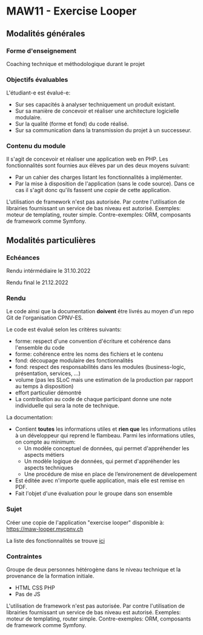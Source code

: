 # MAW11 - Exercise Looper

## Modalités générales

### Forme d'enseignement

Coaching technique et méthodologique durant le projet

### Objectifs évaluables

L'étudiant-e est évalué-e:  

- Sur ses capacités à analyser techniquement un produit existant.
- Sur sa manière de concevoir et réaliser une architecture logicielle modulaire.
- Sur la qualité (forme et fond) du code réalisé.
- Sur sa communication dans la transmission du projet à un successeur.

### Contenu du module

Il s'agit de concevoir et réaliser une application web en PHP.
Les fonctionnalités sont fournies aux élèves par un des deux moyens suivant:

- Par un cahier des charges listant les fonctionnalités à implémenter.
- Par la mise à disposition de l'application (sans le code source).
  Dans ce cas il s'agit donc qu'ils fassent une _copie_ de cette application.

L'utilisation de framework n'est pas autorisée. Par contre l'utilisation de librairies
fournissant un service de bas niveau est autorisé.
Exemples: moteur de templating, router simple.
Contre-exemples: ORM, composants de framework comme Symfony.

## Modalités particulières

### Echéances

Rendu intérmédiaire le 31.10.2022

Rendu final le 21.12.2022

### Rendu

Le code ainsi que la documentation **doivent** être livrés au moyen d'un repo Git de l'organisation CPNV-ES.  

Le code est évalué selon les critères suivants:

 - forme: respect d'une convention d'écriture et cohérence dans l'ensemble du code
 - forme: cohérence entre les noms des fichiers et le contenu
 - fond: découpage modulaire des fonctionnalités
 - fond: respect des responsabilités dans les modules (business-logic, présentation, services, ...)
 - volume (pas les SLoC mais une estimation de la production par rapport au temps à disposition)
 - effort particulier démontré
 - La contribution au code de chaque participant donne une note individuelle qui sera la note de technique.

La documentation:

- Contient **toutes** les informations utiles et **rien que** les informations utiles à un développeur qui reprend le flambeau. Parmi les informations utiles, on compte au minimum:  
  - Un modèle conceptuel de données, qui permet d'appréhender les aspects métiers  
  - Un modèle logique de données, qui permet d'appréhender les aspects techniques  
  - Une procédure de mise en place de l’environement de dévelopement
- Est éditée avec n'importe quelle application, mais elle est remise en PDF.
- Fait l'objet d'une évaluation pour le groupe dans son ensemble

### Sujet

Créer une copie de l'application "exercise looper" disponible à: https://maw-looper.mycpnv.ch

La liste des fonctionnalités se trouve [ici](ExerciseLooper-Features.md)

### Contraintes

Groupe de deux personnes hétérogène dans le niveau technique et la provenance de la formation initiale.

- HTML CSS PHP
- Pas de JS

L'utilisation de framework n'est pas autorisée. Par contre l'utilisation de librairies
fournissant un service de bas niveau est autorisé.
Exemples: moteur de templating, router simple.
Contre-exemples: ORM, composants de framework comme Symfony.


